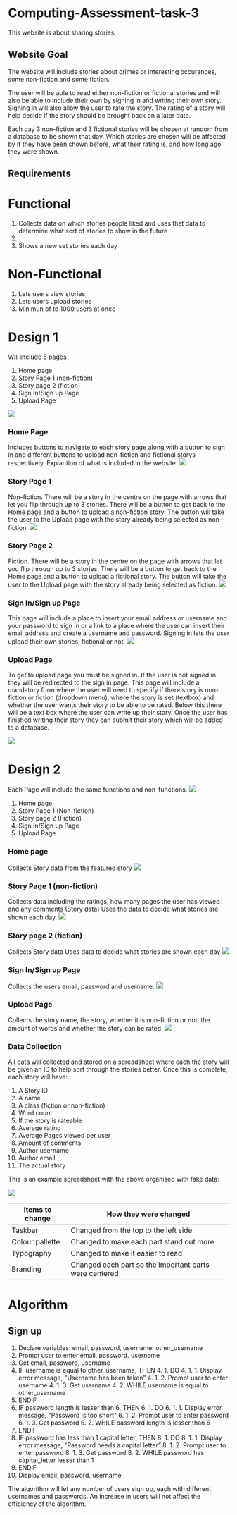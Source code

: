 # Computing-Assessment-task-3
This website is about sharing stories.
## Website Goal
The website will include stories about crimes or interesting occurances, some non-fiction and some fiction. 

The user will be able to read either non-fiction or fictional stories and will also be able to include their own by signing in and writing their own story. Signing in will also allow the user to rate the story. The rating of a story will help decide if the story should be brought back on a later date.

Each day 3 non-fiction and 3 fictional stories will be chosen at random from a database to be shown that day. Which stories are chosen will be affected by if they have been shown before, what their rating is, and how long ago they were shown.

## Requirements

# Functional
1. Collects data on which stories people liked and uses that data to determine what sort of stories to show in the future
2. 
3. Shows a new set stories each day 

# Non-Functional
1. Lets users view stories
2. Lets users upload stories
3. Minimun of to 1000 users at once

# Design 1


Will include 5 pages
1. Home page
2. Story Page 1 (non-fiction)
3. Story page 2 (fiction)
4. Sign In/Sign up Page
5. Upload Page

![](design1.jpg)

### Home Page 
Includes buttons to navigate to each story page along with a button to sign in and different buttons to upload non-fiction and fictional storys respectively.
Explantion of what is included in the website.
![](hompag.jpg)

### Story Page 1
Non-fiction.
There will be a story in the centre on the page with arrows that let you flip through up to 3 stories. There will be a button to get back to the Home page and a button to upload a non-fiction story. The button will take the user to the Upload page with the story already being selected as non-fiction.
![](nonfictionpage.jpg)

### Story Page 2
Fiction.
There will be a story in the centre on the page with arrows that let you flip through up to 3 stories. There will be a button to get back to the Home page and a button to upload a fictional story. The button will take the user to the Upload page with the story already being selected as fiction.
![](fictionpage.jpg)

### Sign In/Sign up Page
This page will include a place to insert your email address or username and your password to sign in or a link to a place where the user can insert their email address and create a username and password. Signing in lets the user upload their own stories, fictional or not.
![](loginpage.jpg)

### Upload Page 
To get to upload page you must be signed in. If the user is not signed in they will be redirected to the sign in page.
This page will include a mandatory form where the user will need to specify if there story is non-fiction or fiction (dropdown menu), where the story is set (textbox) and whether the user wants their story to be able to be rated. 
Below this there will be a text box where the user can write up their story. 
Once the user has finished writing their story they can submit their story which will be added to a database. 

![](writingpage.jpg)


# Design 2
Each Page will include the same functions and non-functions.
![](Design2.jpg)

1. Home page
2. Story Page 1 (Non-fiction)
3. Story page 2 (Fiction)
4. Sign In/Sign up Page
5. Upload Page


### Home page
Collects Story data from the featured story
![](hompag2.jpg)

### Story Page 1 (non-fiction)
Collects data including the ratings, how many pages the user has viewed and any comments (Story data)
Uses the data to decide what stories are shown each day.
![](storypag2.1.jpg)

### Story page 2 (fiction)
Collects Story data
Uses data to decide what stories are shown each day
![](storypag2.2.jpg)

### Sign In/Sign up Page
Collects the users email, password and username.
![](loginpag2.jpg)

### Upload Page
Collects the story name, the story, whether it is non-fiction or not, the amount of words and whether the story can be rated. 
![](writingpag2.jpg)


### Data Collection

All data will collected and stored on a spreadsheet where each the story will be given an ID to help sort through the stories better. Once this is complete, each story will have:
1. A Story ID
2. A name
3. A class (fiction or non-fiction)
4. Word count
5. If the story is rateable
6. Average rating
7. Average Pages viewed per user
8. Amount of comments
9. Author username
10. Author email
11. The actual story


This is an example spreadsheet with the above organised with fake data:

![](spreadsheetdraft.jpg)


| Items to change | How they were changed |
| ----------- | ----------- |
| Taskbar | Changed from the top to the left side |
| Colour pallette | Changed to make each part stand out more |
| Typography | Changed to make it easier to read |
| Branding | Changed each part so the important parts were centered |


# Algorithm

## Sign up

1. Declare variables: email, password, username, other_username
2. Prompt user to enter email, password, username
3. Get email, password, username
4. IF username is equal to other_username, THEN
    4. 1. DO
        4. 1. 1. Display error message, "Username has been taken”
        4. 1. 2. Prompt user to enter username
        4. 1. 3. Get username 
    4. 2. WHILE username is equal to other_username
5. ENDIF
6. IF password length is lesser than 6, THEN
    6. 1. DO
        6. 1. 1. Display error message, "Password is too short”
        6. 1. 2. Prompt user to enter password
        6. 1. 3. Get password
    6. 2. WHILE password length is lesser than 6
7. ENDIF
8. IF password has less than 1 capital letter, THEN
    8. 1. DO
        8. 1. 1. Display error message, "Password needs a capital letter”
        8. 1. 2. Prompt user to enter password
        8. 1. 3. Get password
    8. 2. WHILE password has capital_letter lesser than 1
9. ENDIF
10. Display email, password, username

The algorithm will let any number of users sign up, each with different usernames and passwords. An increase in users will not affect the efficiency of the algorithm.